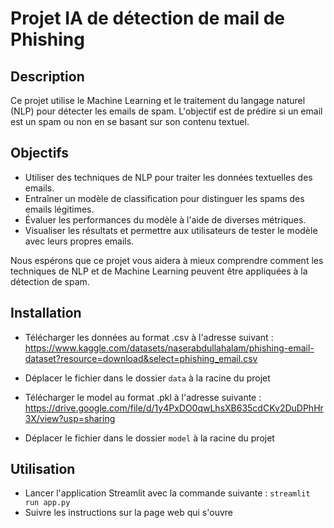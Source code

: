 # Projet IA de détection de mail de Phishing

## Description
Ce projet utilise le Machine Learning et le traitement du langage naturel (NLP) pour détecter les emails de spam. L'objectif est de prédire si un email est un spam ou non en se basant sur son contenu textuel.

## Objectifs
- Utiliser des techniques de NLP pour traiter les données textuelles des emails.
- Entraîner un modèle de classification pour distinguer les spams des emails légitimes.
- Évaluer les performances du modèle à l'aide de diverses métriques.
- Visualiser les résultats et permettre aux utilisateurs de tester le modèle avec leurs propres emails.

Nous espérons que ce projet vous aidera à mieux comprendre comment les techniques de NLP et de Machine Learning peuvent être appliquées à la détection de spam.

## Installation
- Télécharger les données au format .csv à l'adresse suivant : https://www.kaggle.com/datasets/naserabdullahalam/phishing-email-dataset?resource=download&select=phishing_email.csv
- Déplacer le fichier dans le dossier `data` à la racine du projet

- Télécharger le model au format .pkl à l'adresse suivante : https://drive.google.com/file/d/1y4PxDO0qwLhsXB635cdCKv2DuDPhHr3X/view?usp=sharing
- Déplacer le fichier dans le dossier `model` à la racine du projet

## Utilisation
- Lancer l'application Streamlit avec la commande suivante : `streamlit run app.py`
- Suivre les instructions sur la page web qui s'ouvre
